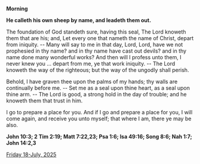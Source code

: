 **Morning**

**He calleth his own sheep by name, and leadeth them out.**
 
The foundation of God standeth sure, having this seal, The Lord knoweth them that are his; and, Let every one that nameth the name of Christ, depart from iniquity. -- Many will say to me in that day, Lord, Lord, have we not prophesied in thy name? and in thy name have cast out devils? and in thy name done many wonderful works? And then will I profess unto them, I never knew you ... depart from me, ye that work iniquity. -- The Lord knoweth the way of the righteous; but the way of the ungodly shall perish.
 
Behold, I have graven thee upon the palms of my hands; thy walls are continually before me. -- Set me as a seal upon thine heart, as a seal upon thine arm. -- The Lord is good, a strong hold in the day of trouble; and he knoweth them that trust in him.
 
I go to prepare a place for you. And if I go and prepare a place for you, I will come again, and receive you unto myself; that where I am, there ye may be also.  

**John 10:3; 2 Tim 2:19; Matt 7:22,23; Psa 1:6; Isa 49:16; Song 8:6; Nah 1:7; John 14:2,3**

[Friday 18-July, 2025](https://t.me/daily_light)
